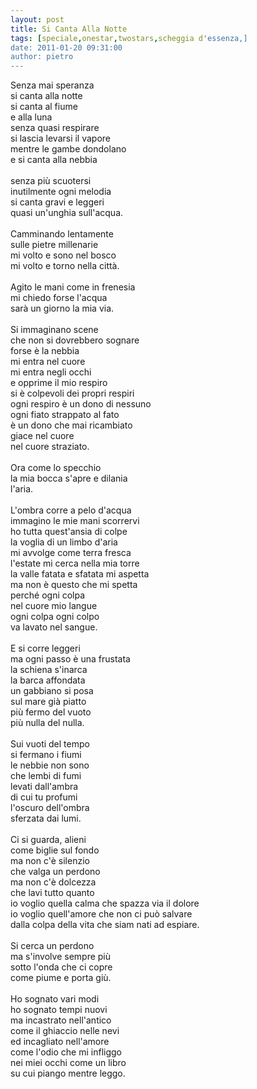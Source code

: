 ```yaml
---
layout: post
title: Si Canta Alla Notte
tags: [speciale,onestar,twostars,scheggia d'essenza,]
date: 2011-01-20 09:31:00
author: pietro
---
```

Senza mai speranza<br/>si canta alla notte<br/>si canta al fiume<br/>e alla luna<br/>senza quasi respirare<br/>si lascia levarsi il vapore<br/>mentre le gambe dondolano<br/>e si canta alla nebbia<br/><br/>senza più scuotersi<br/>inutilmente ogni melodia<br/>si canta gravi e leggeri<br/>quasi un'unghia sull'acqua.<br/><br/>Camminando lentamente<br/>sulle pietre millenarie<br/>mi volto e sono nel bosco<br/>mi volto e torno nella città.<br/><br/>Agito le mani come in frenesia<br/>mi chiedo forse l'acqua<br/>sarà un giorno la mia via.<br/><br/>Si immaginano scene<br/>che non si dovrebbero sognare<br/>forse è la nebbia<br/>mi entra nel cuore<br/>mi entra negli occhi<br/>e opprime il mio respiro<br/>si è colpevoli dei propri respiri<br/>ogni respiro è un dono di nessuno<br/>ogni fiato strappato al fato<br/>è un dono che mai ricambiato<br/>giace nel cuore<br/>nel cuore straziato.<br/><br/>Ora come lo specchio<br/>la mia bocca s'apre e dilania<br/>l'aria.<br/><br/>L'ombra corre a pelo d'acqua<br/>immagino le mie mani scorrervi<br/>ho tutta quest'ansia di colpe<br/>la voglia di un limbo d'aria<br/>mi avvolge come terra fresca<br/>l'estate mi cerca nella mia torre<br/>la valle fatata e sfatata mi aspetta<br/>ma non è questo che mi spetta<br/>perché ogni colpa<br/>nel cuore mio langue<br/>ogni colpa ogni colpo<br/>va lavato nel sangue.<br/><br/>E si corre leggeri<br/>ma ogni passo è una frustata<br/>la schiena s'inarca<br/>la barca affondata<br/>un gabbiano si posa<br/>sul mare già piatto<br/>più fermo del vuoto<br/>più nulla del nulla.<br/><br/>Sui vuoti del tempo<br/>si fermano i fiumi<br/>le nebbie non sono<br/>che lembi di fumi<br/>levati dall'ambra<br/>di cui tu profumi<br/>l'oscuro dell'ombra<br/>sferzata dai lumi.<br/><br/>Ci si guarda, alieni<br/>come biglie sul fondo<br/>ma non c'è silenzio<br/>che valga un perdono<br/>ma non c'è dolcezza<br/>che lavi tutto quanto<br/>io voglio quella calma che spazza via il dolore<br/>io voglio quell'amore che non ci può salvare<br/>dalla colpa della vita che siam nati ad espiare.<br/><br/>Si cerca un perdono<br/>ma s'involve sempre più<br/>sotto l'onda che ci copre<br/>come piume e porta giù.<br/><br/>Ho sognato vari modi<br/>ho sognato tempi nuovi<br/>ma incastrato nell'antico<br/>come il ghiaccio nelle nevi<br/>ed incagliato nell'amore<br/>come l'odio che mi infliggo<br/>nei miei occhi come un libro<br/>su cui piango mentre leggo.
